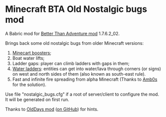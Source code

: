 # Minecraft BTA Old Nostalgic bugs mod

A Babric mod for [Better Than Adventure mod](https://www.minecraftforum.net/forums/mapping-and-modding-java-edition/minecraft-mods/3106066-better-than-adventure-for-beta-1-7-3-timely) 1.7.6.2_02.

Brings back some old nostalgic bugs from older Minecraft versions:
1. [Minecart boosters](https://minecraft.fandom.com/wiki/Tutorials/Minecart_booster);
2. Boat water lifts;
3. Ladder gaps: player can climb ladders with gaps in them;
4. [Water ladders](https://minecraft.fandom.com/wiki/Tutorials/Water_ladder): entities can get into water/lava through corners (or signs) on west and north sides of them (also known as south-east rule).
5. Fast and infinite fire spreading from alpha Minecraft (Thanks to [Amb0s](https://github.com/Amb0s) for the solution).

Use file "nostalgic_bugs.cfg" if a root of server/client to configure the mod. It will be generated on first run.

Thanks to [OldDays mod](https://www.minecraftforum.net/forums/mapping-and-modding-java-edition/minecraft-mods/1275907-olddays-nbxlite-spawnhuman-ssp-sspc) ([on GitHub](https://github.com/Exalm/Minecraft-mods)) for hints.